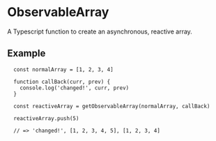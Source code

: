 # ObservableArray
A Typescript function to create an asynchronous, reactive array.

## Example

```
  const normalArray = [1, 2, 3, 4]
    
  function callBack(curr, prev) {
    console.log('changed!', curr, prev)
  }
  
  const reactiveArray = getObservableArray(normalArray, callBack)
  
  reactiveArray.push(5)
  
  // => 'changed!', [1, 2, 3, 4, 5], [1, 2, 3, 4]
```
